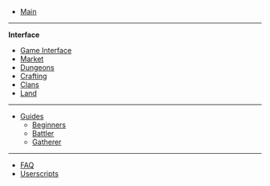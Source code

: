 <!-- docs/_sidebar.md -->

* [Main](/)

<hr>

**Interface**

* [Game Interface](#)
* [Market](#)
* [Dungeons](#)
* [Crafting](#)
* [Clans](#)
* [Land](#)

<hr>

* [Guides](inventory.md)
  * [Beginners](#)
  * [Battler](#)
  * [Gatherer](#)

<hr>

* [FAQ](inventory.md)
* [Userscripts](userscripts.md)